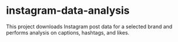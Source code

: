 # instagram-data-analysis
This project downloads Instagram post data for a selected brand and performs analysis on captions, hashtags, and likes.

